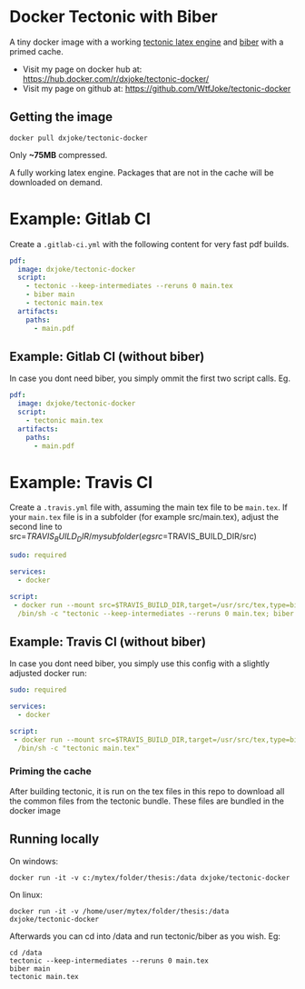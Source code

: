 # Docker Tectonic with Biber
A tiny docker image with a working [tectonic latex
engine](https://tectonic-typesetting.github.io/en-US/index.html) and [biber](https://github.com/plk/biblatex) with a primed cache.

* Visit my page on docker hub at: https://hub.docker.com/r/dxjoke/tectonic-docker/
* Visit my page on github at: https://github.com/WtfJoke/tectonic-docker


## Getting the image
```
docker pull dxjoke/tectonic-docker
```

Only **~75MB** compressed.

A fully working latex engine. Packages that are not in the cache will be
downloaded on demand.

# Example: Gitlab CI

Create a `.gitlab-ci.yml` with the following content for very fast
pdf builds.

```yaml
pdf:
  image: dxjoke/tectonic-docker
  script:
    - tectonic --keep-intermediates --reruns 0 main.tex
    - biber main
    - tectonic main.tex
  artifacts:
    paths:
      - main.pdf
```

## Example: Gitlab CI (without biber)
In case you dont need biber, you simply ommit the first two script calls. Eg.

```yaml
pdf:
  image: dxjoke/tectonic-docker
  script:
    - tectonic main.tex
  artifacts:
    paths:
      - main.pdf
```

# Example: Travis CI
Create a `.travis.yml` file with, assuming the main tex file to be `main.tex`.
If your `main.tex` file is in a subfolder (for example src/main.tex), adjust the second line to src=$TRAVIS_BUILD_DIR/mysubfolder (eg src=$TRAVIS_BUILD_DIR/src)

```yaml
sudo: required

services:
  - docker

script:
 - docker run --mount src=$TRAVIS_BUILD_DIR,target=/usr/src/tex,type=bind dxjoke/tectonic-docker
  /bin/sh -c "tectonic --keep-intermediates --reruns 0 main.tex; biber main; tectonic main.tex"
```

## Example: Travis CI (without biber)
In case you dont need biber, you simply use this config with a slightly adjusted docker run:
```yaml
sudo: required

services:
  - docker

script:
 - docker run --mount src=$TRAVIS_BUILD_DIR,target=/usr/src/tex,type=bind dxjoke/tectonic-docker
  /bin/sh -c "tectonic main.tex"
```

### Priming the cache

After building tectonic, it is run on the tex files in this repo to
download all the common files from the tectonic bundle. These files are bundled in the docker image

## Running locally
On windows:

`docker run -it -v c:/mytex/folder/thesis:/data dxjoke/tectonic-docker`

On linux:

`docker run -it -v /home/user/mytex/folder/thesis:/data dxjoke/tectonic-docker`

Afterwards you can cd into /data and run tectonic/biber as you wish.
Eg:
```
cd /data
tectonic --keep-intermediates --reruns 0 main.tex
biber main
tectonic main.tex
```

